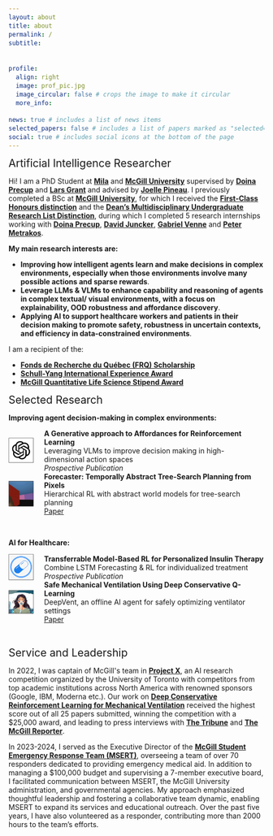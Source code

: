 ```yaml
---
layout: about
title: about
permalink: /
subtitle: 


profile:
  align: right
  image: prof_pic.jpg
  image_circular: false # crops the image to make it circular
  more_info:

news: true # includes a list of news items
selected_papers: false # includes a list of papers marked as "selected={true}"
social: true # includes social icons at the bottom of the page
---
```

<span style="font-size: 1.5em;">Artificial Intelligence Researcher</span>

Hi! I am a PhD Student at **[Mila](https://mila.quebec/en/)** and **[McGill University](https://www.mcgill.ca/)** supervised by **[Doina Precup](https://mila.quebec/en/person/doina-precup/)** and **[Lars Grant](https://www.ladydavis.ca/en/researcher/lars-grant/)** and advised by **[Joelle Pineau](https://ai.meta.com/people/1914216782353556/joelle-pineau/)**. I previously completed a BSc at **[McGill University](https://www.mcgill.ca/)**, for which I received the **[First-Class Honours distinction](https://www.mcgill.ca/study/2024-2025/university_regulations_and_resources/undergraduate/gi_graduation_honours)** and the **[Dean’s Multidisciplinary Undergraduate Research List Distinction](https://www.mcgill.ca/study/2024-2025/university_regulations_and_resources/undergraduate/gi_graduation_honours)**, during which I completed 5 research internships working with **[Doina Precup](https://mila.quebec/en/person/doina-precup/)**, **[David Juncker](https://juncker.lab.mcgill.ca/david-juncker)**, **[Gabriel Venne](https://www.mcgill.ca/ihse/about-us/who-we-are/associate-members/gabriel-venne)** and **[Peter Metrakos](https://rimuhc.ca/fr/-/peter-metrakos-md)**.

__My main research interests are:__
- __Improving how intelligent agents learn and make decisions in complex environments, especially when those environments involve many possible actions and sparse rewards__.
- __Leverage LLMs & VLMs to enhance capability and reasoning of agents in complex textual/ visual environments, 
with a focus on explainability, OOD robustness and affordance discovery__.
- __Applying AI to support healthcare workers and patients in their decision making to promote safety, robustness in uncertain contexts, and efficiency in data-constrained environments__.

I am a recipient of the:
- **[Fonds de Recherche du Québec (FRQ) Scholarship](https://frq.gouv.qc.ca/en/health/)**
- **[Schull-Yang International Experience Award](https://www.mcgill.ca/iea/article/flemming-kondrup-bsc-anatomy-and-cell-biology-miea-ambassador-2021)**
- **[McGill Quantitative Life Science Stipend Award](https://www.mcgill.ca/qls/program-info)**

<span style="font-size: 1.5em;">Selected Research</span>

**Improving agent decision-making in complex environments:**

<div style="display: flex; align-items: center;">
    <img src="../assets/img/llm.png" alt="Logo" style="width: 50px; margin-right: 20px;" />
    <div style="display: flex; flex-direction: column;">
        <strong>A Generative approach to Affordances for Reinforcement Learning</strong>  
        <p style="margin: 0;">Leveraging VLMs to improve decision making in high-dimensional action spaces</p>
        <p style="margin: 0;"><em>Prospective Publication</em></p>
    </div>
</div>

<div style="display: flex; align-items: center;">
    <img src="../assets/img/forecaster.png" alt="Logo" style="width: 50px; margin-right: 20px;" />
    <div style="display: flex; flex-direction: column;">
        <strong>Forecaster: Temporally Abstract Tree-Search Planning from Pixels</strong>  
        <p style="margin: 0;">Hierarchical RL with abstract world models for tree-search planning</p>
        <p style="margin: 0;"><a href="https://arxiv.org/pdf/2310.09997" target="_blank">Paper</a></p>
    </div>
</div>

<br> <!-- This will create an extra line break -->

**AI for Healthcare:**

<div style="display: flex; align-items: center;">
    <img src="../assets/img/drug.png" alt="Logo" style="width: 50px; margin-right: 20px;" />
    <div style="display: flex; flex-direction: column;">
        <strong>Transferrable Model-Based RL for Personalized Insulin Therapy</strong>  
        <p style="margin: 0;">Combine LSTM Forecasting & RL for individualized treatment</p>
        <p style="margin: 0;"><em>Prospective Publication</em></p>
    </div>
</div>

<div style="display: flex; align-items: center;">
    <img src="../assets/img/deepvent.png" alt="Logo" style="width: 50px; margin-right: 20px;" />
    <div style="display: flex; flex-direction: column;">
        <strong>Safe Mechanical Ventilation Using Deep Conservative Q-Learning</strong>  
        <p style="margin: 0;">DeepVent, an offline AI agent for safely optimizing ventilator settings</p>
        <p style="margin: 0;"><a href="https://arxiv.org/pdf/2210.02552" target="_blank">Paper</a></p>
    </div>
</div>

<br> <!-- This will create an extra line break -->

<span style="font-size: 1.5em;">Service and Leadership</span>

In 2022, I was captain of McGill's team in **[Project X](https://www.uoft.ai/projectx)**, an AI research competition organized by the University of Toronto with competitors from top academic institutions across North America with renowned sponsors (Google, IBM, Moderna etc.). Our work on **[Deep Conservative Reinforcement Learning for Mechanical Ventilation](https://doi.org/10.1609/aaai.v37i13.26862)** received the highest score out of all 25 papers submitted, winning the competition with a $25,000 award, and leading to press interviews with **[The Tribune](https://www.thetribune.ca/sci-tech/six-mcgill-undergrads-win-uoft-international-artificial-intelligence-competition-03152022/)** and **[The McGill Reporter](https://reporter.mcgill.ca/undergrad-team-uses-machine-learning-to-create-a-better-hospital-ventilator/)**.

In 2023-2024, I served as the Executive Director of the **[McGill Student Emergency Response Team (MSERT)](http://msert.ca/)**, overseeing a team of over 70 responders dedicated to providing emergency medical aid. In addition to managing a $100,000 budget and supervising a 7-member executive board, I facilitated communication between MSERT, the McGill University administration, and governmental agencies. My approach emphasized thoughtful leadership and fostering a collaborative team dynamic, enabling MSERT to expand its services and educational outreach. Over the past five years, I have also volunteered as a responder, contributing more than 2000 hours to the team’s efforts.



